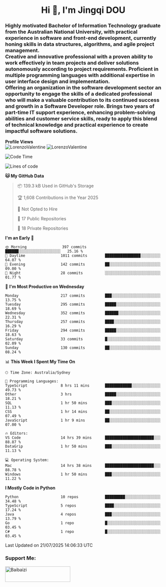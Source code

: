 <h1 align="center">Hi 👋, I'm Jingqi DOU</h1>
<h3 align="left">
Highly motivated Bachelor of Information Technology graduate from the Australian National University, with practical experience in software and front-end development, currently honing skills in data structures, algorithms, and agile project management. <br>
Creative and innovative professional with a proven ability to work effectively in team projects and deliver solutions autonomously according to project requirements. Proficient in multiple programming languages with additional expertise in user interface design and implementation. <br>
Offering an organization in the software development sector an opportunity to engage the skills of a dedicated professional who will make a valuable contribution to its continued success and growth in a Software Developer role. Brings two years of part-time IT support experience, enhancing problem-solving abilities and customer service skills, ready to apply this blend of technical knowledge and practical experience to create impactful software solutions. 
</h3>

**Profile Views**<br>
<img src="https://count.getloli.com/@LorenzoValentine?name=LorenzoValentine&theme=asoul&padding=7&offset=0&align=center&scale=2&pixelated=1&darkmode=auto&prefix=020315" alt="LorenzoValentine" theme="rule34" />
<img src="https://count.getloli.com/@LorenzoValentine?name=LorenzoValentine&theme=food&padding=7&offset=0&align=center&scale=2&pixelated=1&darkmode=auto&prefix=020315" alt="LorenzoValentine" theme="rule34" />
 

<!--START_SECTION:waka-->
![Code Time](http://img.shields.io/badge/Code%20Time-2%2C134%20hrs%206%20mins-blue)

![Lines of code](https://img.shields.io/badge/From%20Hello%20World%20I%27ve%20Written-321.9%20thousand%20lines%20of%20code-blue)

**🐱 My GitHub Data** 

> 📦 139.3 kB Used in GitHub's Storage 
 > 
> 🏆 1,608 Contributions in the Year 2025
 > 
> 🚫 Not Opted to Hire
 > 
> 📜 17 Public Repositories 
 > 
> 🔑 18 Private Repositories 
 > 
**I'm an Early 🐤** 

```text
🌞 Morning                397 commits         ██████░░░░░░░░░░░░░░░░░░░   25.16 % 
🌆 Daytime                1011 commits        ████████████████░░░░░░░░░   64.07 % 
🌃 Evening                142 commits         ██░░░░░░░░░░░░░░░░░░░░░░░   09.00 % 
🌙 Night                  28 commits          ░░░░░░░░░░░░░░░░░░░░░░░░░   01.77 % 
```
📅 **I'm Most Productive on Wednesday** 

```text
Monday                   217 commits         ███░░░░░░░░░░░░░░░░░░░░░░   13.75 % 
Tuesday                  295 commits         █████░░░░░░░░░░░░░░░░░░░░   18.69 % 
Wednesday                352 commits         ██████░░░░░░░░░░░░░░░░░░░   22.31 % 
Thursday                 257 commits         ████░░░░░░░░░░░░░░░░░░░░░   16.29 % 
Friday                   294 commits         █████░░░░░░░░░░░░░░░░░░░░   18.63 % 
Saturday                 33 commits          █░░░░░░░░░░░░░░░░░░░░░░░░   02.09 % 
Sunday                   130 commits         ██░░░░░░░░░░░░░░░░░░░░░░░   08.24 % 
```


📊 **This Week I Spent My Time On** 

```text
🕑︎ Time Zone: Australia/Sydney

💬 Programming Languages: 
TypeScript               8 hrs 11 mins       ████████████░░░░░░░░░░░░░   49.73 % 
Other                    3 hrs               █████░░░░░░░░░░░░░░░░░░░░   18.21 % 
SQL                      1 hr 50 mins        ███░░░░░░░░░░░░░░░░░░░░░░   11.13 % 
CSS                      1 hr 14 mins        ██░░░░░░░░░░░░░░░░░░░░░░░   07.49 % 
JavaScript               1 hr 9 mins         ██░░░░░░░░░░░░░░░░░░░░░░░   07.00 % 

🔥 Editors: 
VS Code                  14 hrs 39 mins      ██████████████████████░░░   88.87 % 
DataGrip                 1 hr 50 mins        ███░░░░░░░░░░░░░░░░░░░░░░   11.13 % 

💻 Operating System: 
Mac                      14 hrs 38 mins      ██████████████████████░░░   88.78 % 
Windows                  1 hr 50 mins        ███░░░░░░░░░░░░░░░░░░░░░░   11.22 % 
```

**I Mostly Code in Python** 

```text
Python                   10 repos            █████████░░░░░░░░░░░░░░░░   34.48 % 
TypeScript               5 repos             ████░░░░░░░░░░░░░░░░░░░░░   17.24 % 
Java                     4 repos             ███░░░░░░░░░░░░░░░░░░░░░░   13.79 % 
Go                       1 repo              █░░░░░░░░░░░░░░░░░░░░░░░░   03.45 % 
C#                       1 repo              █░░░░░░░░░░░░░░░░░░░░░░░░   03.45 % 
```




 Last Updated on 21/07/2025 14:06:33 UTC
<!--END_SECTION:waka-->

<!-- [![willianrod's wakatime stats](https://github-readme-stats.vercel.app/api/wakatime?username=lorenzoval2050)](https://github.com/anuraghazra/github-readme-stats) -->


<h3 align="left">Support Me:</h3>
<p><a href="https://www.buymeacoffee.com/Baibaizi"> <img align="left" src="https://cdn.buymeacoffee.com/buttons/v2/default-yellow.png" height="50" width="210" alt="Baibaizi" /></a></p><br><br>
